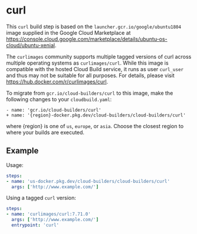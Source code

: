 # curl

This `curl` build step is based on the `launcher.gcr.io/google/ubuntu1804` image
supplied in the Google Cloud Marketplace at
https://console.cloud.google.com/marketplace/details/ubuntu-os-cloud/ubuntu-xenial.

The `curlimages` community supports multiple tagged versions of curl across
multiple operating systems as `curlimages/curl`. While this image is compatible
with the hosted Cloud Build service, it runs as user `curl_user` and thus may
not be suitable for all purposes. For details, please visit
https://hub.docker.com/r/curlimages/curl.

To migrate from `gcr.io/cloud-builders/curl` to this image, make the following
changes to your `cloudbuild.yaml`:

```
- name: 'gcr.io/cloud-builders/curl'
+ name: '{region}-docker.pkg.dev/cloud-builders/cloud-builders/curl'
```

where {region} is one of `us`, `europe`, or `asia`. Choose the closest region to
where your builds are executed.

## Example

Usage:

```yaml
steps:
- name: 'us-docker.pkg.dev/cloud-builders/cloud-builders/curl'
  args: ['http://www.example.com/']
```

Using a tagged `curl` version:
```yaml
steps:
- name: 'curlimages/curl:7.71.0'
  args: ['http://www.example.com/']
  entrypoint: 'curl'
```
